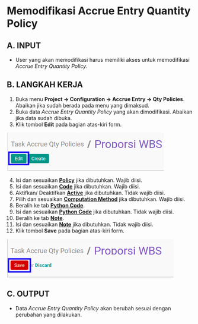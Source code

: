 # Memodifikasi Accrue Entry Quantity Policy

## A. INPUT

* User yang akan memodifikasi harus memiliki akses untuk memodifikasi *Accrue Entry Quantity Policy*.

## B. LANGKAH KERJA

1. Buka menu **Project -> Configuration -> Accrue Entry -> Qty Policies**. Abaikan jika sudah berada pada menu yang dimaksud.
2. Buka data *Accrue Entry Quantity Policy* yang akan dimodifikasi. Abaikan jika data sudah dibuka.
3. Klik tombol **Edit** pada bagian atas-kiri form.

![](../../img/accrue-entry-qty-policy/tombol-edit.png)

4. Isi dan sesuaikan **[Policy](./penjelasan.md#field-policy)** jika dibutuhkan. Wajib diisi.
5. Isi dan sesuaikan **[Code](./penjelasan.md#field-code)** jika dibutuhkan. Wajib diisi.
6. Aktifkan/ Deaktifkan **[Active](./penjelasan.md#field-active)** jika dibutuhkan. Tidak wajib diisi.
7. Pilih dan sesuaikan **[Computation Method](./penjelasan.md#field-computation-method)** jika dibutuhkan. Wajib diisi.
8. Beralih ke tab **[Python Code](./penjelasan.md#tab-python-code)**.
9. Isi dan sesuaikan **[Python Code](./penjelasan.md#field-python-code)** jika dibutuhkan. Tidak wajib diisi.
10. Beralih ke tab **[Note](./penjelasan.md#tab-note)**.
11. Isi dan sesuaikan **[Note](./penjelasan.md#field-note)** jika dibutuhkan. Tidak wajib diisi.
12. Klik tombol **Save** pada bagian atas-kiri form.

![](../../img/accrue-entry-qty-policy/tombol-simpan-modifikasi.png)

## C. OUTPUT

* Data *Accrue Entry Quantity Policy* akan berubah sesuai dengan perubahan yang dilakukan.
